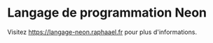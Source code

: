 # Langage de programmation Neon

Visitez https://langage-neon.raphaael.fr pour plus d'informations.
